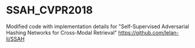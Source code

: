 # SSAH_CVPR2018
Modified code with implementation details for "Self-Supervised Adversarial Hashing Networks for Cross-Modal Retrieval"  https://github.com/lelan-li/SSAH
